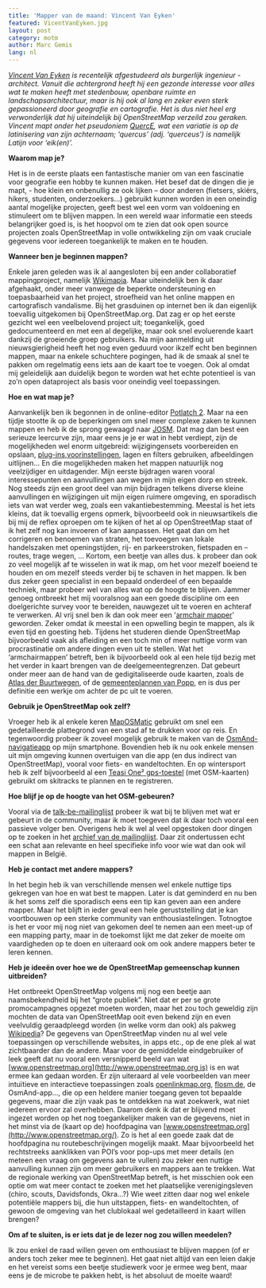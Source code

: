 ```yaml
---
title: 'Mapper van de maand: Vincent Van Eyken'
featured: VicentVanEyken.jpg
layout: post
category: motm
author: Marc Gemis
lang: nl
---
```


_[Vincent Van Eyken](http://www.openstreetmap.org/user/QuercE) is recentelijk afgestudeerd als burgerlijk ingenieur - architect. Vanuit die achtergrond heeft hij een gezonde interesse voor alles wat te maken heeft met stedenbouw, openbare ruimte en landschapsarchitectuur, maar is hij ook al lang en zeker even sterk gepassioneerd door geografie en cartografie. Het is dus niet heel erg verwonderlijk dat hij uiteindelijk bij OpenStreetMap verzeild zou geraken.
Vincent mapt onder het pseudoniem [QuercE](http://www.hdyc.neis-one.org/?QuercE),  wat een variatie is op de latinisering van zijn achternaam; ‘quercus’ (adj. ‘querceus’) is namelijk Latijn voor ‘eik(en)’._

**Waarom map je?**

Het is in de eerste plaats een fantastische manier om van een fascinatie voor geografie een hobby te kunnen maken. Het besef dat de dingen die je mapt, - hoe klein en onbenullig ze ook lijken – door anderen (fietsers, skiërs, hikers, studenten, onderzoekers…) gebruikt kunnen worden in een oneindig aantal mogelijke projecten, geeft best wel een vorm van voldoening en stimuleert om te blijven mappen. In een wereld waar informatie een steeds belangrijker goed is, is het hoopvol om te zien dat ook open source projecten zoals OpenStreetMap in volle ontwikkeling zijn om vaak cruciale gegevens voor iedereen toegankelijk te maken en te houden.

**Wanneer ben je beginnen mappen?**

Enkele jaren geleden was ik al aangesloten bij een ander collaboratief mappingproject, namelijk [Wikimapia](http://wikimapia.org/). Maar uiteindelijk ben ik daar afgehaakt, onder meer vanwege de beperkte ondersteuning en toepasbaarheid van het project, stroefheid van het online mappen en cartografisch vandalisme. Bij het grasduinen op internet ben ik dan eigenlijk toevallig uitgekomen bij OpenStreetMap.org. Dat zag er op het eerste gezicht wel een veelbelovend project uit; toegankelijk, goed gedocumenteerd en met een al degelijke, maar ook snel evoluerende kaart dankzij de groeiende groep gebruikers. Na mijn aanmelding uit nieuwsgierigheid heeft het nog even geduurd voor ikzelf echt ben beginnen mappen, maar na enkele schuchtere pogingen, had ik de smaak al snel te pakken om regelmatig eens iets aan de kaart toe te voegen. Ook al omdat mij geleidelijk aan duidelijk begon te worden wat het echte potentieel is van zo’n open dataproject als basis voor oneindig veel toepassingen.

**Hoe en wat map je?**

Aanvankelijk ben ik begonnen in de online-editor [Potlatch 2](http://wiki.openstreetmap.org/wiki/Potlatch_2). Maar na een tijdje stootte ik op de beperkingen om snel meer complexe zaken te kunnen mappen en heb ik de sprong gewaagd naar [JOSM](http://wiki.openstreetmap.org/wiki/JOSM). Dat mag dan best een serieuze leercurve zijn, maar eens je je er wat in hebt verdiept, zijn de mogelijkheden wel enorm uitgebreid: wijzigingensets voorbereiden en opslaan, [plug-ins](https://josm.openstreetmap.de/wiki/Plugins),[voorinstellingen](https://josm.openstreetmap.de/wiki/Presets), lagen en filters gebruiken, afbeeldingen uitlijnen… En die mogelijkheden maken het mappen natuurlijk nog veelzijdiger en uitdagender.
Mijn eerste bijdragen waren vooral interessepunten en aanvullingen aan wegen in mijn eigen dorp en streek. Nog steeds zijn een groot deel van mijn bijdragen telkens diverse kleine aanvullingen en wijzigingen uit mijn eigen ruimere omgeving, en sporadisch iets van wat verder weg, zoals een vakantiebestemming. Meestal is het iets kleins, dat ik toevallig ergens opmerk, bijvoorbeeld ook in nieuwsartikels die bij mij de reflex oproepen om te kijken of het al op OpenStreetMap staat of ik het zelf nog kan invoeren of kan aanpassen. Het gaat dan om het corrigeren en benoemen van straten, het toevoegen van lokale handelszaken met openingstijden, rij- en parkeerstroken, fietspaden en –routes, trage wegen, … Kortom, een beetje van alles dus.
k probeer dan ook zo veel mogelijk af te wisselen in wat ik map, om het voor mezelf boeiend te houden en om mezelf steeds verder bij te schaven in het mappen. Ik ben dus zeker geen specialist in een bepaald onderdeel of een bepaalde techniek, maar probeer wel van alles wat op de hoogte te blijven. Jammer genoeg ontbreekt het mij vooralsnog aan een goede discipline om een doelgerichte survey voor te bereiden, nauwgezet uit te voeren en achteraf te verwerken. Al vrij snel ben ik dan ook meer een '[armchair mapper](http//wiki.openstreetmap.org%20/wiki/Armchair_mapping)' geworden. Zeker omdat ik meestal in een opwelling begin te mappen, als ik even tijd en goesting heb. Tijdens het studeren diende OpenStreetMap bijvoorbeeld vaak als afleiding en een toch min of meer nuttige vorm van procrastinatie om andere dingen even uit te stellen.
Wat het ‘armchairmappen’ betreft, ben ik bijvoorbeeld ook al een hele tijd bezig met het verder in kaart brengen van de deelgemeentegrenzen. Dat gebeurt onder meer aan de hand van de gedigitaliseerde oude kaarten, zoals de [Atlas der Buurtwegen](https://nl.wikipedia.org/wiki/Atlas_der_Buurtwegen), of de [gemeenteplannen van Popp](https://nl.wikipedia.org/wiki/Popp-kaarten), en is dus per definitie een werkje om achter de pc uit te voeren.

**Gebruik je OpenStreetMap ook zelf?**

Vroeger heb ik al enkele keren [MapOSMatic](http://wiki.openstreetmap.org/wiki/MapOSMatic) gebruikt om snel een gedetailleerde plattegrond van een stad af te drukken voor op reis. En tegenwoordig probeer ik zoveel mogelijk gebruik te maken van de [OsmAnd-navigatieapp](http://wiki.openstreetmap.org/wiki/OsmAnd) op mijn smartphone. Bovendien heb ik nu ook enkele mensen uit mijn omgeving kunnen overtuigen van die app (en dus indirect van OpenStreetMap), vooral voor fiets- en wandeltochten. En op wintersport heb ik zelf bijvoorbeeld al een [Teasi One² gps-toestel](http://www.teasi.eu/en/teasi-one/) (met OSM-kaarten) gebruikt om skitracks te plannen en te registreren.

**Hoe blijf je op de hoogte van het OSM-gebeuren?**

Vooral via de [talk-be-mailinglijst](https://lists.openstreetmap.org/listinfo/talk-be) probeer ik wat bij te blijven met wat er gebeurt in de community, maar ik moet toegeven dat ik daar toch vooral een passieve volger ben. Overigens heb ik wel al veel opgestoken door dingen op te zoeken in het [archief van de mailinglijst](https://lists.openstreetmap.org/pipermail/talk-be/). Daar zit ondertussen echt een schat aan relevante en heel specifieke info voor wie wat dan ook wil mappen in België.

**Heb je contact met andere mappers?**

In het begin heb ik van verschillende mensen wel enkele nuttige tips gekregen van hoe en wat best te mappen. Later is dat geminderd en nu ben ik het soms zelf die sporadisch eens een tip kan geven aan een andere mapper. Maar het blijft in ieder geval een hele geruststelling dat je kan voortbouwen op een sterke community van enthousiastelingen. Totnogtoe is het er voor mij nog niet van gekomen deel te nemen aan een meet-up of een mapping party, maar in de toekomst lijkt me dat zeker de moeite om vaardigheden op te doen en uiteraard ook om ook andere mappers beter te leren kennen.

**Heb je ideeën over hoe we de OpenStreetMap gemeenschap kunnen uitbreiden?**

Het ontbreekt OpenStreetMap volgens mij nog een beetje aan naamsbekendheid bij het “grote publiek”. Niet dat er per se grote promocampagnes opgezet moeten worden, maar het zou toch geweldig zijn mochten de data van OpenStreetMap ooit even bekend zijn en even veelvuldig geraadpleegd worden (in welke vorm dan ook) als pakweg [Wikipedia](https://www.wikipedia.org/)?
De gegevens van OpenStreetMap vinden nu al wel vele toepassingen op verschillende websites, in apps etc., op de ene plek al wat zichtbaarder dan de andere. Maar voor de gemiddelde eindgebruiker of leek geeft dat nu vooral een versnipperd beeld van wat [www.openstreetmap.org](http://www.openstreetmap.org is) is en wat ermee kan gedaan worden. Er zijn uiteraard al vele voorbeelden van meer intuïtieve en interactieve toepassingen zoals [openlinkmap.org](http://wiki.openstreetmap.org/wiki/OpenLinkMap), [flosm.de](http://wiki.openstreetmap.org/wiki/Flosm), de OsmAnd-app…, die op een heldere manier toegang geven tot bepaalde gegevens, maar die zijn vaak pas te ontdekken na wat zoekwerk, wat niet iedereen ervoor zal overhebben.
Daarom denk ik dat er blijvend moet ingezet worden op het nog toegankelijker maken van de gegevens, niet in het minst via de (kaart op de) hoofdpagina van [www.openstreetmap.org](http://www.openstreetmap.org/). Zo is het al een goede zaak dat de hoofdpagina nu routebeschrijvingen mogelijk maakt. Maar bijvoorbeeld het rechtstreeks aanklikken van POI’s voor pop-ups met meer details (en meteen een vraag om gegevens aan te vullen) zou zeker een nuttige aanvulling kunnen zijn om meer gebruikers en mappers aan te trekken.
Wat de regionale werking van OpenStreetMap betreft, is het misschien ook een optie om wat meer contact te zoeken met het plaatselijke verenigingsleven (chiro, scouts, Davidsfonds, Okra…?) Wie weet zitten daar nog wel enkele potentiële mappers bij, die hun uitstappen, fiets- en wandeltochten, of gewoon de omgeving van het clublokaal wel gedetailleerd in kaart willen brengen?

**Om af te sluiten, is er iets dat je de lezer nog zou willen meedelen?**

Ik zou enkel de raad willen geven om enthousiast te blijven mappen (of er anders toch zeker mee te beginnen). Het gaat niet altijd van een leien dakje en het vereist soms een beetje studiewerk voor je ermee weg bent, maar eens je de microbe te pakken hebt, is het absoluut de moeite waard!

